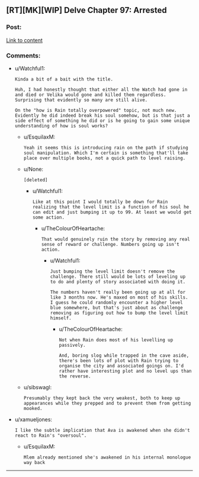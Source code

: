 ## [RT][MK][WIP] Delve Chapter 97: Arrested

### Post:

[Link to content](https://www.royalroad.com/fiction/25225/delve/chapter/503597/097-arrested)

### Comments:

- u/Watchful1:
  ```
  Kinda a bit of a bait with the title.

  Huh, I had honestly thought that either all the Watch had gone in and died or Velika would gone and killed them regardless. Surprising that evidently so many are still alive.

  On the "how is Rain totally overpowered" topic, not much new. Evidently he did indeed break his soul somehow, but is that just a side effect of something he did or is he going to gain some unique understanding of how is soul works?
  ```

  - u/EsquilaxM:
    ```
    Yeah it seems this is introducing rain on the path if studying soul manipulation. Which I'm certain is something that'll take place over multiple books, not a quick path to level raising.
    ```

  - u/None:
    ```
    [deleted]
    ```

    - u/Watchful1:
      ```
      Like at this point I would totally be down for Rain realizing that the level limit is a function of his soul he can edit and just bumping it up to 99. At least we would get some action.
      ```

      - u/TheColourOfHeartache:
        ```
        That would genuinely ruin the story by removing any real sense of reward or challenge. Numbers going up isn't action.
        ```

        - u/Watchful1:
          ```
          Just bumping the level limit doesn't remove the challenge. There still would be lots of leveling up to do and plenty of story associated with doing it.

          The numbers haven't really been going up at all for like 3 months now. He's maxed on most of his skills. I guess he could randomly encounter a higher level blue somewhere, but that's just about as challenge removing as figuring out how to bump the level limit himself.
          ```

          - u/TheColourOfHeartache:
            ```
            Not when Rain does most of his levelling up passively. 

            And, boring slog while trapped in the cave aside, there's been lots of plot with Rain trying to organise the city and associated goings on. I'd rather have interesting plot and no level ups than the reverse.
            ```

  - u/sibswagl:
    ```
    Presumably they kept back the very weakest, both to keep up appearances while they prepped and to prevent them from getting mooked.
    ```

- u/xamueljones:
  ```
  I like the subtle implication that Ava is awakened when she didn't react to Rain's "oversoul".
  ```

  - u/EsquilaxM:
    ```
    Mlem already mentioned she's awakened in his internal monologue way back
    ```

---

